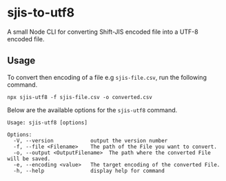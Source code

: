 # sjis-to-utf8

A small Node CLI for converting Shift-JIS encoded file into a UTF-8 encoded file.

## Usage

To convert then encoding of a file e.g `sjis-file.csv`, run the following command.

```
npx sjis-utf8 -f sjis-file.csv -o converted.csv
```

Below are the available options for the `sjis-utf8` command.

```
Usage: sjis-utf8 [options]

Options:
  -V, --version            output the version number
  -f, --file <Filename>    The path of the File you want to convert.
  -o, --output <OutputFilename>  The path where the converted File will be saved.
  -e, --encoding <value>   The target encoding of the converted File.
  -h, --help               display help for command
```
